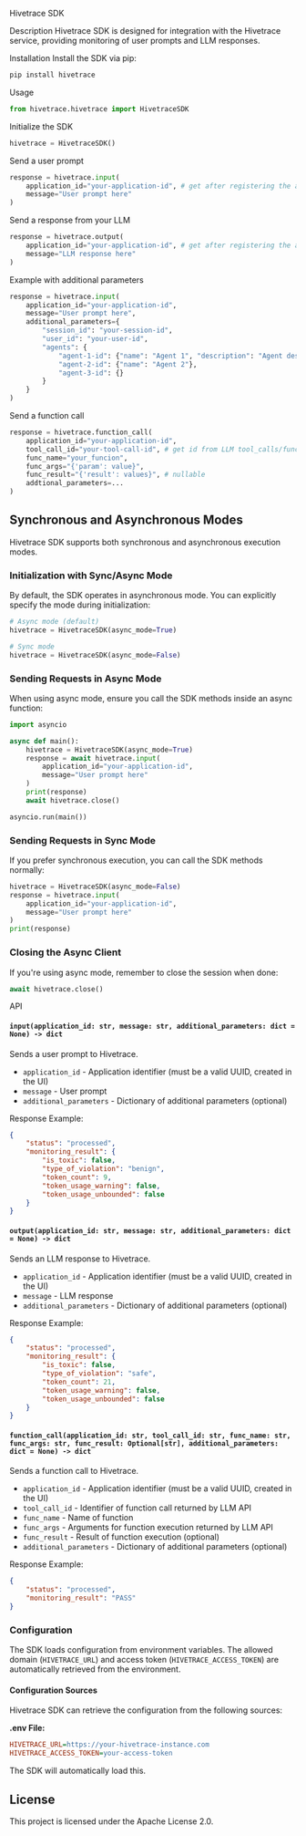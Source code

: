 Hivetrace SDK

Description
Hivetrace SDK is designed for integration with the Hivetrace service, providing monitoring of user prompts and LLM responses.

Installation
Install the SDK via pip:

```bash
pip install hivetrace
```

Usage

```python
from hivetrace.hivetrace import HivetraceSDK
```

Initialize the SDK

```python
hivetrace = HivetraceSDK()
```

Send a user prompt

```python
response = hivetrace.input(
    application_id="your-application-id", # get after registering the application in the UI
    message="User prompt here"
)
```

Send a response from your LLM

```python
response = hivetrace.output(
    application_id="your-application-id", # get after registering the application in the UI
    message="LLM response here"
)
```

Example with additional parameters

```python
response = hivetrace.input(
    application_id="your-application-id",
    message="User prompt here",
    additional_parameters={
        "session_id": "your-session-id",
        "user_id": "your-user-id",
        "agents": {
            "agent-1-id": {"name": "Agent 1", "description": "Agent description"},
            "agent-2-id": {"name": "Agent 2"},
            "agent-3-id": {}
        }
    }
)
```

Send a function call

```python
response = hivetrace.function_call(
    application_id="your-application-id",
    tool_call_id="your-tool-call-id", # get id from LLM tool_calls/function_calls
    func_name="your_funcion",
    func_args="{'param': value}",
    func_result="{'result': values}", # nullable
    addtional_parameters=...
)
```

## Synchronous and Asynchronous Modes
Hivetrace SDK supports both synchronous and asynchronous execution modes.

### Initialization with Sync/Async Mode
By default, the SDK operates in asynchronous mode. You can explicitly specify the mode during initialization:

```python
# Async mode (default)
hivetrace = HivetraceSDK(async_mode=True)

# Sync mode
hivetrace = HivetraceSDK(async_mode=False)
```

### Sending Requests in Async Mode
When using async mode, ensure you call the SDK methods inside an async function:

```python
import asyncio

async def main():
    hivetrace = HivetraceSDK(async_mode=True)
    response = await hivetrace.input(
        application_id="your-application-id",
        message="User prompt here"
    )
    print(response)
    await hivetrace.close()

asyncio.run(main())
```

### Sending Requests in Sync Mode
If you prefer synchronous execution, you can call the SDK methods normally:

```python
hivetrace = HivetraceSDK(async_mode=False)
response = hivetrace.input(
    application_id="your-application-id",
    message="User prompt here"
)
print(response)
```

### Closing the Async Client
If you're using async mode, remember to close the session when done:

```python
await hivetrace.close()
```

API

#### `input(application_id: str, message: str, additional_parameters: dict = None) -> dict`
Sends a user prompt to Hivetrace.

- `application_id` - Application identifier (must be a valid UUID, created in the UI)
- `message` - User prompt
- `additional_parameters` - Dictionary of additional parameters (optional)

Response Example:

```json
{
    "status": "processed",
    "monitoring_result": {
        "is_toxic": false,
        "type_of_violation": "benign",
        "token_count": 9,
        "token_usage_warning": false,
        "token_usage_unbounded": false
    }
}
```

#### `output(application_id: str, message: str, additional_parameters: dict = None) -> dict`
Sends an LLM response to Hivetrace.

- `application_id` - Application identifier (must be a valid UUID, created in the UI)
- `message` - LLM response
- `additional_parameters` - Dictionary of additional parameters (optional)

Response Example:

```json
{
    "status": "processed",
    "monitoring_result": {
        "is_toxic": false,
        "type_of_violation": "safe",
        "token_count": 21,
        "token_usage_warning": false,
        "token_usage_unbounded": false
    }
}
```

#### `function_call(application_id: str, tool_call_id: str, func_name: str, func_args: str, func_result: Optional[str], additional_parameters: dict = None) -> dict`
Sends a function call to Hivetrace.

- `application_id` - Application identifier (must be a valid UUID, created in the UI)
- `tool_call_id` - Identifier of function call returned by LLM API
- `func_name` - Name of function
- `func_args` - Arguments for function execution returned by LLM API
- `func_result` - Result of function execution (optional)
- `additional_parameters` - Dictionary of additional parameters (optional)

Response Example:

```json
{
    "status": "processed",
    "monitoring_result": "PASS"
}
```

### Configuration
The SDK loads configuration from environment variables. The allowed domain (`HIVETRACE_URL`) and access token (`HIVETRACE_ACCESS_TOKEN`) are automatically retrieved from the environment.

#### Configuration Sources
Hivetrace SDK can retrieve the configuration from the following sources:

**.env File:**

```ini
HIVETRACE_URL=https://your-hivetrace-instance.com
HIVETRACE_ACCESS_TOKEN=your-access-token
```

The SDK will automatically load this.

## License
This project is licensed under the Apache License 2.0.